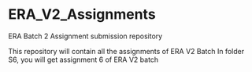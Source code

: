 # ERA_V2_Assignments
ERA Batch 2 Assignment submission repository


This repository will contain all the assignments of ERA V2 Batch
In folder S6, you will get assignment 6 of ERA V2 batch
